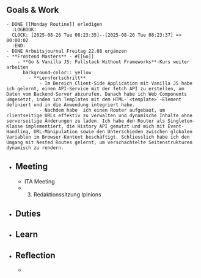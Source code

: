 ## Goals & Work
	- DONE [[Monday Routine]] erledigen
	  :LOGBOOK:
	  CLOCK: [2025-08-26 Tue 08:23:35]--[2025-08-26 Tue 08:23:37] =>  00:00:02
	  :END:
	- DONE Arbeitsjournal Freitag 22.08 ergänzen
	- **Frontend Masters** - #[[Go]]
		- **Go & Vanilla JS: Fullstack Without Frameworks**-Kurs weiter arbeiten
		  background-color:: yellow
			- **Lernfortschritt**
				- Im Bereich Client-Side Application mit Vanilla JS habe ich gelernt, einen API-Service mit der fetch API zu erstellen, um Daten vom Backend-Server abzurufen. Danach habe ich Web Components umgesetzt, indem ich Templates mit dem HTML-`<template>`-Element definiert und in die Anwendung integriert habe.
				- Nachdem habe  ich einen Router aufgebaut, um clientseitige URLs effektiv zu verwalten und dynamische Inhalte ohne serverseitige Änderungen zu laden. Ich habe den Router als Singleton-Klasse implementiert, die History API genutzt und mich mit Event-Handling, URL-Manipulation sowie den Unterschieden zwischen globalen Variablen im Browser-Kontext beschäftigt. Schliesslich habe ich den Umgang mit Nested Routes gelernt, um verschachtelte Seitenstrukturen dynamisch zu rendern.
- ## Meeting
	- ITA Meeting
	- 3. Redaktionssitzung Ipinions
- ## Duties
- ## Learn
- ## Reflection
	-